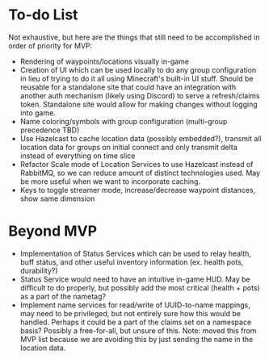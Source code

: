 # To-do List
Not exhaustive, but here are the things that still need to be accomplished in order of priority for MVP:

- Rendering of waypoints/locations visually in-game
- Creation of UI which can be used locally to do any group configuration in lieu of trying to do it all using Minecraft's
  built-in UI stuff. Should be reusable for a standalone site that could have an integration with another auth mechanism
  (likely using Discord) to serve a refresh/claims token. Standalone site would allow for making changes without logging
  into game.
- Name coloring/symbols with group configuration (multi-group precedence TBD)
- Use Hazelcast to cache location data (possibly embedded?), transmit all location data for groups on initial connect
  and only transmit delta instead of everything on time slice
- Refactor Scale mode of Location Services to use Hazelcast instead of RabbitMQ, so we can reduce amount of
  distinct technologies used. May be more useful when we want to incorporate caching.
- Keys to toggle streamer mode, increase/decrease waypoint distances, show same dimension

# Beyond MVP
- Implementation of Status Services which can be used to relay health, buff status, and other useful inventory
  information (ex. health pots, durability?)
- Status Service would need to have an intuitive in-game HUD. May be difficult to do properly, but possibly add
  the most critical (health + pots) as a part of the nametag?
- Implement name services for read/write of UUID-to-name mappings, may need to be privileged, but not entirely sure how
  this would be handled. Perhaps it could be a part of the claims set on a namespace basis? Possibly a free-for-all, but
  unsure of this. Note: moved this from MVP list because we are avoiding this by just sending the name in the location
  data.
